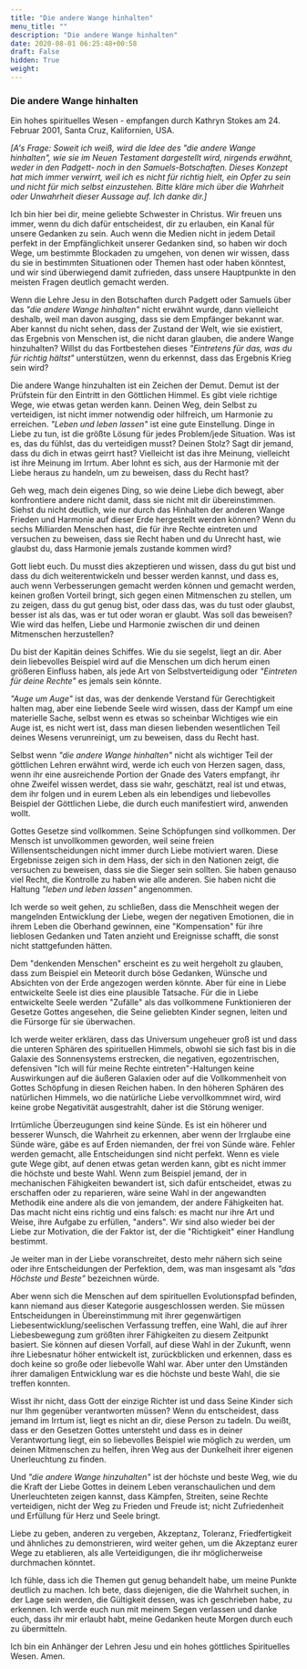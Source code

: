 ```yaml
---
title: "Die andere Wange hinhalten"
menu_title: ""
description: "Die andere Wange hinhalten"
date: 2020-08-01 06:25:48+00:58
draft: False
hidden: True
weight:
---
```

### Die andere Wange hinhalten

Ein hohes spirituelles Wesen - empfangen durch Kathryn Stokes am 24. Februar 2001, Santa Cruz, Kalifornien, USA.

*[A's Frage: Soweit ich weiß, wird die Idee des "die andere Wange hinhalten", wie sie im Neuen Testament dargestellt wird, nirgends erwähnt, weder in den Padgett- noch in den Samuels-Botschaften. Dieses Konzept hat mich immer verwirrt, weil ich es nicht für richtig hielt, ein Opfer zu sein und nicht für mich selbst einzustehen. Bitte kläre mich über die Wahrheit oder Unwahrheit dieser Aussage auf. Ich danke dir.]*

Ich bin hier bei dir, meine geliebte Schwester in Christus. Wir freuen uns immer, wenn du dich dafür entscheidest, dir zu erlauben, ein Kanal für unsere Gedanken zu sein. Auch wenn die Medien nicht in jedem Detail perfekt in der Empfänglichkeit unserer Gedanken sind, so haben wir doch Wege, um bestimmte Blockaden zu umgehen, von denen wir wissen, dass du sie in bestimmten Situationen oder Themen hast oder haben könntest, und wir sind überwiegend damit zufrieden, dass unsere Hauptpunkte in den meisten Fragen deutlich gemacht werden.

Wenn die Lehre Jesu in den Botschaften durch Padgett oder Samuels über das *"die andere Wange hinhalten"* nicht erwähnt wurde, dann vielleicht deshalb, weil man davon ausging, dass sie dem Empfänger bekannt war. Aber kannst du nicht sehen, dass der Zustand der Welt, wie sie existiert, das Ergebnis von Menschen ist, die nicht daran glauben, die andere Wange hinzuhalten? Willst du das Fortbestehen dieses *"Eintretens für das, was du für richtig hältst"* unterstützen, wenn du erkennst, dass das Ergebnis Krieg sein wird?

Die andere Wange hinzuhalten ist ein Zeichen der Demut. Demut ist der Prüfstein für den Eintritt in den Göttlichen Himmel. Es gibt viele richtige Wege, wie etwas getan werden kann. Deinen Weg, dein Selbst zu verteidigen, ist nicht immer notwendig oder hilfreich, um Harmonie zu erreichen. *"Leben und leben lassen"* ist eine gute Einstellung. Dinge in Liebe zu tun, ist die größte Lösung für jedes Problem/jede Situation. Was ist es, das du fühlst, das du verteidigen musst? Deinen Stolz? Sagt dir jemand, dass du dich in etwas geirrt hast? Vielleicht ist das ihre Meinung, vielleicht ist ihre Meinung im Irrtum. Aber lohnt es sich, aus der Harmonie mit der Liebe heraus zu handeln, um zu beweisen, dass du Recht hast?

Geh weg, mach dein eigenes Ding, so wie deine Liebe dich bewegt, aber konfrontiere andere nicht damit, dass sie nicht mit dir übereinstimmen. Siehst du nicht deutlich, wie nur durch das Hinhalten der anderen Wange Frieden und Harmonie auf dieser Erde hergestellt werden können? Wenn du sechs Milliarden Menschen hast, die für ihre Rechte eintreten und versuchen zu beweisen, dass sie Recht haben und du Unrecht hast, wie glaubst du, dass Harmonie jemals zustande kommen wird?

Gott liebt euch. Du musst dies akzeptieren und wissen, dass du gut bist und dass du dich weiterentwickeln und besser werden kannst, und dass es, auch wenn Verbesserungen gemacht werden können und gemacht werden, keinen großen Vorteil bringt, sich gegen einen Mitmenschen zu stellen, um zu zeigen, dass du gut genug bist, oder dass das, was du tust oder glaubst, besser ist als das, was er tut oder woran er glaubt. Was soll das beweisen? Wie wird das helfen, Liebe und Harmonie zwischen dir und deinen Mitmenschen herzustellen?

Du bist der Kapitän deines Schiffes. Wie du sie segelst, liegt an dir. Aber dein liebevolles Beispiel wird auf die Menschen um dich herum einen größeren Einfluss haben, als jede Art von Selbstverteidigung oder *"Eintreten für deine Rechte"* es jemals sein könnte.

*"Auge um Auge"* ist das, was der denkende Verstand für Gerechtigkeit halten mag, aber eine liebende Seele wird wissen, dass der Kampf um eine materielle Sache, selbst wenn es etwas so scheinbar Wichtiges wie ein Auge ist, es nicht wert ist, dass man diesen liebenden wesentlichen Teil deines Wesens verunreinigt, um zu beweisen, dass du Recht hast.

Selbst wenn *"die andere Wange hinhalten"* nicht als wichtiger Teil der göttlichen Lehren erwähnt wird, werde ich euch von Herzen sagen, dass, wenn ihr eine ausreichende Portion der Gnade des Vaters empfangt, ihr ohne Zweifel wissen werdet, dass sie wahr, geschätzt, real ist und etwas, dem ihr folgen und in eurem Leben als ein lebendiges und liebevolles Beispiel der Göttlichen Liebe, die durch euch manifestiert wird, anwenden wollt.

Gottes Gesetze sind vollkommen. Seine Schöpfungen sind vollkommen. Der Mensch ist unvollkommen geworden, weil seine freien Willensentscheidungen nicht immer durch Liebe motiviert waren. Diese Ergebnisse zeigen sich in dem Hass, der sich in den Nationen zeigt, die versuchen zu beweisen, dass sie die Sieger sein sollten. Sie haben genauso viel Recht, die Kontrolle zu haben wie alle anderen. Sie haben nicht die Haltung *"leben und leben lassen"* angenommen.

Ich werde so weit gehen, zu schließen, dass die Menschheit wegen der mangelnden Entwicklung der Liebe, wegen der negativen Emotionen, die in ihrem Leben die Oberhand gewinnen, eine "Kompensation" für ihre lieblosen Gedanken und Taten anzieht und Ereignisse schafft, die sonst nicht stattgefunden hätten.

Dem "denkenden Menschen" erscheint es zu weit hergeholt zu glauben, dass zum Beispiel ein Meteorit durch böse Gedanken, Wünsche und Absichten von der Erde angezogen werden könnte. Aber für eine in Liebe entwickelte Seele ist dies eine plausible Tatsache. Für die in Liebe entwickelte Seele werden "Zufälle" als das vollkommene Funktionieren der Gesetze Gottes angesehen, die Seine geliebten Kinder segnen, leiten und die Fürsorge für sie überwachen.

Ich werde weiter erklären, dass das Universum ungeheuer groß ist und dass die unteren Sphären des spirituellen Himmels, obwohl sie sich fast bis in die Galaxie des Sonnensystems erstrecken, die negativen, egozentrischen, defensiven "Ich will für meine Rechte eintreten"-Haltungen keine Auswirkungen auf die äußeren Galaxien oder auf die Vollkommenheit von Gottes Schöpfung in diesen Reichen haben. In den höheren Sphären des natürlichen Himmels, wo die natürliche Liebe vervollkommnet wird, wird keine grobe Negativität ausgestrahlt, daher ist die Störung weniger.

Irrtümliche Überzeugungen sind keine Sünde. Es ist ein höherer und besserer Wunsch, die Wahrheit zu erkennen, aber wenn der Irrglaube eine Sünde wäre, gäbe es auf Erden niemanden, der frei von Sünde wäre. Fehler werden gemacht, alle Entscheidungen sind nicht perfekt. Wenn es viele gute Wege gibt, auf denen etwas getan werden kann, gibt es nicht immer die höchste und beste Wahl. Wenn zum Beispiel jemand, der in mechanischen Fähigkeiten bewandert ist, sich dafür entscheidet, etwas zu erschaffen oder zu reparieren, wäre seine Wahl in der angewandten Methodik eine andere als die von jemandem, der andere Fähigkeiten hat. Das macht nicht eins richtig und eins falsch: es macht nur ihre Art und Weise, ihre Aufgabe zu erfüllen, "anders". Wir sind also wieder bei der Liebe zur Motivation, die der Faktor ist, der die "Richtigkeit" einer Handlung bestimmt.

Je weiter man in der Liebe voranschreitet, desto mehr nähern sich seine oder ihre Entscheidungen der Perfektion, dem, was man insgesamt als *"das Höchste und Beste"* bezeichnen würde.

Aber wenn sich die Menschen auf dem spirituellen Evolutionspfad befinden, kann niemand aus dieser Kategorie ausgeschlossen werden. Sie müssen Entscheidungen in Übereinstimmung mit ihrer gegenwärtigen Liebesentwicklung/seelischen Verfassung treffen, eine Wahl, die auf ihrer Liebesbewegung zum größten ihrer Fähigkeiten zu diesem Zeitpunkt basiert. Sie können auf diesen Vorfall, auf diese Wahl in der Zukunft, wenn ihre Liebesnatur höher entwickelt ist, zurückblicken und erkennen, dass es doch keine so große oder liebevolle Wahl war. Aber unter den Umständen ihrer damaligen Entwicklung war es die höchste und beste Wahl, die sie treffen konnten.

Wisst ihr nicht, dass Gott der einzige Richter ist und dass Seine Kinder sich nur Ihm gegenüber verantworten müssen? Wenn du entscheidest, dass jemand im Irrtum ist, liegt es nicht an dir, diese Person zu tadeln. Du weißt, dass er den Gesetzen Gottes untersteht und dass es in deiner Verantwortung liegt, ein so liebevolles Beispiel wie möglich zu werden, um deinen Mitmenschen zu helfen, ihren Weg aus der Dunkelheit ihrer eigenen Unerleuchtung zu finden.

Und *"die andere Wange hinzuhalten"* ist der höchste und beste Weg, wie du die Kraft der Liebe Gottes in deinem Leben veranschaulichen und dem Unerleuchteten zeigen kannst, dass Kämpfen, Streiten, seine Rechte verteidigen, nicht der Weg zu Frieden und Freude ist; nicht Zufriedenheit und Erfüllung für Herz und Seele bringt.

Liebe zu geben, anderen zu vergeben, Akzeptanz, Toleranz, Friedfertigkeit und ähnliches zu demonstrieren, wird weiter gehen, um die Akzeptanz eurer Wege zu etablieren, als alle Verteidigungen, die ihr möglicherweise durchmachen könntet.

Ich fühle, dass ich die Themen gut genug behandelt habe, um meine Punkte deutlich zu machen. Ich bete, dass diejenigen, die die Wahrheit suchen, in der Lage sein werden, die Gültigkeit dessen, was ich geschrieben habe, zu erkennen. Ich werde euch nun mit meinem Segen verlassen und danke euch, dass ihr mir erlaubt habt, meine Gedanken heute Morgen durch euch zu übermitteln.

Ich bin ein Anhänger der Lehren Jesu und ein hohes göttliches Spirituelles Wesen. Amen.
